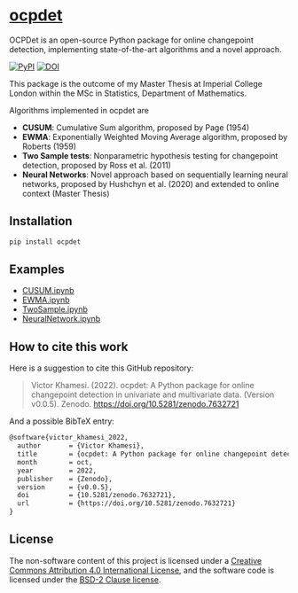 # [ocpdet](https://pypi.org/project/ocpdet/)
OCPDet is an open-source Python package for online changepoint detection, implementing state-of-the-art algorithms and a novel approach.

[![PyPI](https://img.shields.io/pypi/v/ocpdet?color=g)](https://img.shields.io/pypi/v/ocpdet?color=g)
[![DOI](https://zenodo.org/badge/DOI/10.5281/zenodo.7632721.svg)](https://doi.org/10.5281/zenodo.7632721)

This package is the outcome of my Master Thesis at Imperial College London within the MSc in Statistics, Department of Mathematics.

Algorithms implemented in ocpdet are

- **CUSUM**: Cumulative Sum algorithm, proposed by Page (1954)
- **EWMA**: Exponentially Weighted Moving Average algorithm, proposed by Roberts (1959)
- **Two Sample tests**: Nonparametric hypothesis testing for changepoint detection, proposed by Ross et al. (2011)
- **Neural Networks**: Novel approach based on sequentially learning neural networks, proposed by Hushchyn et al. (2020) and extended to online context (Master Thesis) 

## Installation

```bash
pip install ocpdet
``` 

## Examples

- [CUSUM.ipynb](https://github.com/vkhamesi/ocpdet/blob/main/docs/CUSUM.ipynb)  
- [EWMA.ipynb](https://github.com/vkhamesi/ocpdet/blob/main/docs/EWMA.ipynb)  
- [TwoSample.ipynb](https://github.com/vkhamesi/ocpdet/blob/main/docs/TwoSample.ipynb)  
- [NeuralNetwork.ipynb](https://github.com/vkhamesi/ocpdet/blob/main/docs/NeuralNetwork.ipynb)  

## How to cite this work

Here is a suggestion to cite this GitHub repository:

> Victor Khamesi. (2022). ocpdet: A Python package for online changepoint detection in univariate and multivariate data. (Version v0.0.5). Zenodo. https://doi.org/10.5281/zenodo.7632721

And a possible BibTeX entry:

```tex
@software{victor_khamesi_2022,
  author       = {Victor Khamesi},
  title        = {ocpdet: A Python package for online changepoint detection in univariate and multivariate data.},
  month        = oct,
  year         = 2022,
  publisher    = {Zenodo},
  version      = {v0.0.5},
  doi          = {10.5281/zenodo.7632721},
  url          = {https://doi.org/10.5281/zenodo.7632721}
}
```

## License

The non-software content of this project is licensed under a [Creative Commons Attribution 4.0 International License](http://creativecommons.org/licenses/by/4.0/), and the software code is licensed under the [BSD-2 Clause license](https://opensource.org/licenses/BSD-2-Clause).

